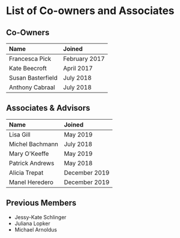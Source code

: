 # List of Co-owners and Associates

## Co-Owners

| Name | Joined |
| :--- | :--- |
| Francesca Pick | February 2017 |
| Kate Beecroft | April 2017 |
| Susan Basterfield | July 2018 |
| Anthony Cabraal | July 2018 |

## Associates & Advisors

| Name | Joined |
| :--- | :--- |
| Lisa Gill | May 2019 |
| Michel Bachmann | July 2018 |
| Mary O'Keeffe | May 2019 |
| Patrick Andrews | May 2018 |
| Alicia Trepat | December 2019 |
| Manel Heredero | December 2019 |

## Previous Members

* Jessy-Kate Schlinger 
* Juliana Lopker
* Michael Arnoldus

